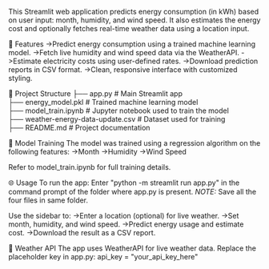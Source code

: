 This Streamlit web application predicts energy consumption (in kWh) based on user input: month, humidity, and wind speed. It also estimates the energy cost and optionally fetches real-time weather data using a location input.

🚀 Features
->Predict energy consumption using a trained machine learning model.
->Fetch live humidity and wind speed data via the WeatherAPI.
->Estimate electricity costs using user-defined rates.
->Download prediction reports in CSV format.
->Clean, responsive interface with customized styling.

📁 Project Structure
├── app.py                    # Main Streamlit app  
├── energy_model.pkl         # Trained machine learning model  
├── model_train.ipynb        # Jupyter notebook used to train the model  
├── weather-energy-data-update.csv # Dataset used for training  
├── README.md                # Project documentation  

🧠 Model Training
The model was trained using a regression algorithm on the following features:
->Month
->Humidity
->Wind Speed

Refer to model_train.ipynb for full training details.

🌐 Usage
To run the app:
Enter "python -m streamlit run app.py" in the command prompt of the folder where app.py is present.
*NOTE:* Save all the four files in same folder.

Use the sidebar to:
->Enter a location (optional) for live weather.
->Set month, humidity, and wind speed.
->Predict energy usage and estimate cost.
->Download the result as a CSV report.

🔐 Weather API
The app uses WeatherAPI for live weather data. Replace the placeholder key in app.py:
api_key = "your_api_key_here"
